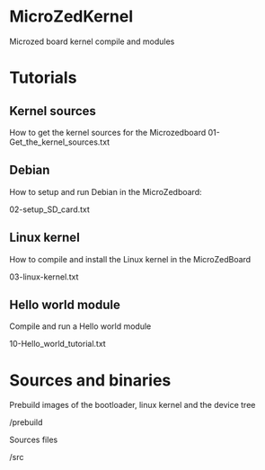 MicroZedKernel
==============

Microzed board kernel compile and modules

Tutorials
=========

Kernel sources
--------------

How to get the kernel sources for the Microzedboard
  01-Get_the_kernel_sources.txt


Debian
------

  How to setup and run Debian in the MicroZedboard:  

  02-setup_SD_card.txt
  
Linux kernel
------------
  
How to compile and install the Linux kernel in the MicroZedBoard  

  03-linux-kernel.txt
  
Hello world module
-------------------

Compile and run a Hello world module

  10-Hello_world_tutorial.txt
  
Sources and binaries
====================

Prebuild images of the bootloader, linux kernel and the device tree

  /prebuild
  
Sources files

  /src
